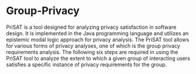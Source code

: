 # Group-Privacy
PriSAT is a tool designed for analyzing privacy satisfaction in software design. It is implemented in the Java programming language and utilizes an epistemic modal logic approach for privacy analysis. The PriSAT tool allows for various forms of privacy analyses, one of which is the group privacy requirements analysis. The following six steps are required in using the PriSAT tool to analyze the extent to which a given group of interacting users satisfies a specific instance of  privacy requirements for the group. 
